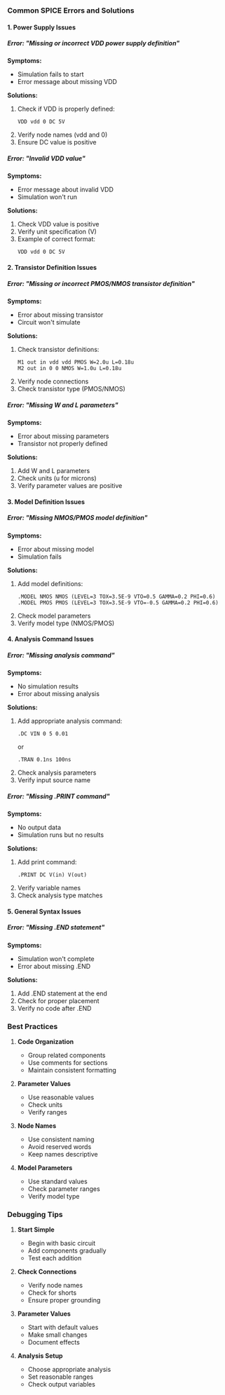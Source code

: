 ### Common SPICE Errors and Solutions

#### 1. Power Supply Issues

##### Error: "Missing or incorrect VDD power supply definition"
**Symptoms:**
- Simulation fails to start
- Error message about missing VDD

**Solutions:**
1. Check if VDD is properly defined:
   ```spice
   VDD vdd 0 DC 5V
   ```
2. Verify node names (vdd and 0)
3. Ensure DC value is positive

##### Error: "Invalid VDD value"
**Symptoms:**
- Error message about invalid VDD
- Simulation won't run

**Solutions:**
1. Check VDD value is positive
2. Verify unit specification (V)
3. Example of correct format:
   ```spice
   VDD vdd 0 DC 5V
   ```

#### 2. Transistor Definition Issues

##### Error: "Missing or incorrect PMOS/NMOS transistor definition"
**Symptoms:**
- Error about missing transistor
- Circuit won't simulate

**Solutions:**
1. Check transistor definitions:
   ```spice
   M1 out in vdd vdd PMOS W=2.0u L=0.18u
   M2 out in 0 0 NMOS W=1.0u L=0.18u
   ```
2. Verify node connections
3. Check transistor type (PMOS/NMOS)

##### Error: "Missing W and L parameters"
**Symptoms:**
- Error about missing parameters
- Transistor not properly defined

**Solutions:**
1. Add W and L parameters
2. Check units (u for microns)
3. Verify parameter values are positive

#### 3. Model Definition Issues

##### Error: "Missing NMOS/PMOS model definition"
**Symptoms:**
- Error about missing model
- Simulation fails

**Solutions:**
1. Add model definitions:
   ```spice
   .MODEL NMOS NMOS (LEVEL=3 TOX=3.5E-9 VTO=0.5 GAMMA=0.2 PHI=0.6)
   .MODEL PMOS PMOS (LEVEL=3 TOX=3.5E-9 VTO=-0.5 GAMMA=0.2 PHI=0.6)
   ```
2. Check model parameters
3. Verify model type (NMOS/PMOS)

#### 4. Analysis Command Issues

##### Error: "Missing analysis command"
**Symptoms:**
- No simulation results
- Error about missing analysis

**Solutions:**
1. Add appropriate analysis command:
   ```spice
   .DC VIN 0 5 0.01
   ```
   or
   ```spice
   .TRAN 0.1ns 100ns
   ```
2. Check analysis parameters
3. Verify input source name

##### Error: "Missing .PRINT command"
**Symptoms:**
- No output data
- Simulation runs but no results

**Solutions:**
1. Add print command:
   ```spice
   .PRINT DC V(in) V(out)
   ```
2. Verify variable names
3. Check analysis type matches

#### 5. General Syntax Issues

##### Error: "Missing .END statement"
**Symptoms:**
- Simulation won't complete
- Error about missing .END

**Solutions:**
1. Add .END statement at the end
2. Check for proper placement
3. Verify no code after .END

### Best Practices

1. **Code Organization**
   - Group related components
   - Use comments for sections
   - Maintain consistent formatting

2. **Parameter Values**
   - Use reasonable values
   - Check units
   - Verify ranges

3. **Node Names**
   - Use consistent naming
   - Avoid reserved words
   - Keep names descriptive

4. **Model Parameters**
   - Use standard values
   - Check parameter ranges
   - Verify model type

### Debugging Tips

1. **Start Simple**
   - Begin with basic circuit
   - Add components gradually
   - Test each addition

2. **Check Connections**
   - Verify node names
   - Check for shorts
   - Ensure proper grounding

3. **Parameter Values**
   - Start with default values
   - Make small changes
   - Document effects

4. **Analysis Setup**
   - Choose appropriate analysis
   - Set reasonable ranges
   - Check output variables 